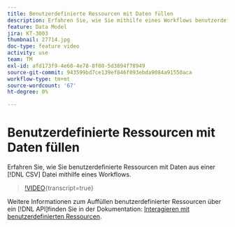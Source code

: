 ```yaml
---
title: Benutzerdefinierte Ressourcen mit Daten füllen
description: Erfahren Sie, wie Sie mithilfe eines Workflows benutzerdefinierte Ressourcen mit Daten aus einer CSV-Datei füllen.
feature: Data Model
jira: KT-3003
thumbnail: 27714.jpg
doc-type: feature video
activity: use
team: TM
exl-id: afd173f9-4e60-4e78-8f08-5d3894f78949
source-git-commit: 943599bd7ce139ef846f093ebda9084a91550aca
workflow-type: tm+mt
source-wordcount: '67'
ht-degree: 0%

---
```


# Benutzerdefinierte Ressourcen mit Daten füllen

Erfahren Sie, wie Sie benutzerdefinierte Ressourcen mit Daten aus einer [!DNL CSV] Datei mithilfe eines Workflows.

>[!VIDEO](https://video.tv.adobe.com/v/27714?learn=on){transcript=true}

Weitere Informationen zum Auffüllen benutzerdefinierter Ressourcen über ein [!DNL API]finden Sie in der Dokumentation: [Interagieren mit benutzerdefinierten Ressourcen](https://experienceleague.adobe.com/docs/campaign-standard/using/working-with-apis/interacting-with-custom-resources.html).
